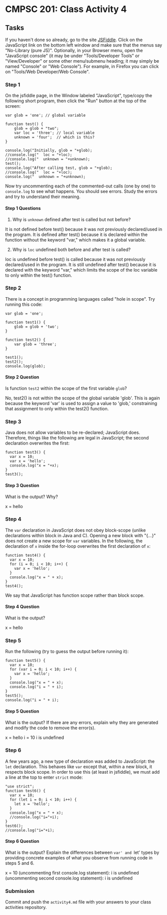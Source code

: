 # CMPSC 201: Class Activity 4

## Tasks

If you haven't done so already, go to the site [JSFiddle](http://jsfiddle.net). Click on the JavaScript link on the bottom left window and make sure that the menus say "No-Library (pure JS)". Optionally, in your Browser menu, open the "JavaScript console" (it may be under "Tools/Developer Tools" or "View/Developer" or some other menu/submenu heading; it may simply be named "Console" or "Web Console"). For example, in Firefox you can click on "Tools/Web Developer/Web Console".

### Step 1

On the jsfiddle page, in the Window labeled "JavaScript", type/copy the following short program, then click the "Run" button at the top of the screen:

```
var glob = 'one'; // global variable

function test() {
    glob = glob + "two";
    var loc = 'three'; // local variable
    unknown = 'four';  // which is this?
}

console.log("Initially, glob = "+glob);
//console.log("  loc = "+loc);
//console.log("  unknown = "+unknown);
test();
console.log("After calling test, glob = "+glob);
//console.log("  loc = "+loc);
console.log("  unknown = "+unknown);
```

Now try uncommenting each of the commented-out calls (one by one) to `console.log` to see what happens. You should see errors. Study the errors and try to understand their meaning.

#### Step 1 Questions

1. Why is `unknown` defined after test is called but not before?

 It is not defined before test() because it was not previously declared/used in the program. It is defined after test() because it is declared within the function without the keyword "var," which makes it a global variable. 

2. Why is `loc` undefined both before and after test is called?

loc is undefined before test() is called because it was not previously declared/used in the program. It is still undefined after test() because it is declared with the keyword "var," which limits the scope of the loc variable to only within the test() function.


### Step 2

There is a concept in programming languages called "hole in scope". Try running this code:

```
var glob = 'one';

function test1() {
    glob = glob + 'two';
}

function test2() {
    var glob = 'three';
}

test1();
test2();
console.log(glob);
```

#### Step 2 Question

Is function `test2` within the scope of the first variable `glob`?

No, test2() is not within the scope of the global variable 'glob'. This is again because the keyword 'var' is used to assign a value to 'glob,' constraining that assignment to only within the test2() function.


### Step 3

Java does not allow variables to be re-declared; JavaScript does. Therefore, things like the following are legal in JavaScript; the second declaration overwrites the first:

```
function test3() {
  var x = 10;
  var x = 'hello';
  console.log("x = "+x);
}
test3();
```

#### Step 3 Question

What is the output? Why?

x = hello



### Step 4

The `var` declaration in JavaScript does not obey block-scope (unlike declarations within block in Java and C). Opening a new block with "{...}" does not create a new scope for `var` variables. In the following, the declaration of `x` inside the for-loop overwrites the first declaration of `x`:

```
function test4() {
  var x = 10;
  for (i = 0; i < 10; i++) {
    var x = 'hello';
  }
  console.log("x = " + x);
}
test4();
```

We say that JavaScript has function scope rather than block scope.

#### Step 4 Question

What is the output?

x = hello


### Step 5

Run the following (try to guess the output before running it):

```
function test5() {
  var x = 10;
  for (var i = 0; i < 10; i++) {
    var x = 'hello';
  }
  console.log("x = " + x);
  console.log("i = " + i);
}
test5();
console.log("i = " + i);
```

#### Step 5 Question

What is the output? If there are any errors, explain why they are generated and modify the code to remove the error(s).

x = hello
i = 10 
i is undefined

### Step 6

A few years ago, a new type of declaration was added to JavaScript: the `let` declaration. This behaves like `var` except that, within a new block, it respects block scope. In order to use this (at least in jsfiddle), we must add a line at the top to enter `strict` mode:

```
"use strict";
function test6() {
  var x = 10;
  for (let i = 0; i < 10; i++) {
    let x = 'hello';
  }
  console.log("x = " + x);
  //console.log("i="+i);
}
test6();
//console.log("i="+i);
```

#### Step 6 Question

What is the output? Explain the differences between `var' and `let' types by providing concrete examples of what you observe from running code in steps 5 and 6.

x = 10
(uncommenting first console.log statement):
i is undefined
(uncommenting second console.log statement):
i is undefined

### Submission

Commit and push the `activity4.md` file with your answers to your class activities repository.

